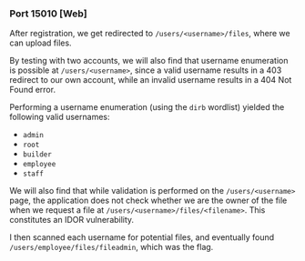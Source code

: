 ### Port 15010  \[Web]

After registration, we get redirected to `/users/<username>/files`, where we can upload files.

By testing with two accounts, we will also find that username enumeration is possible at `/users/<username>`, since a valid username results in a 403 redirect to our own account, while an invalid username results in a 404 Not Found error.

Performing a username enumeration (using the `dirb` wordlist) yielded the following valid usernames:

* `admin`
* `root`
* `builder`
* `employee`
* `staff`

We will also find that while validation is performed on the `/users/<username>` page, the application does not check whether we are the owner of the file when we request a file at `/users/<username>/files/<filename>`. This constitutes an IDOR vulnerability.

I then scanned each username for potential files, and eventually found `/users/employee/files/fileadmin`, which was the flag.
